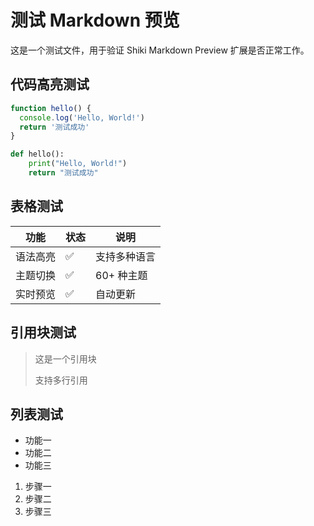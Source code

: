 # 测试 Markdown 预览

这是一个测试文件，用于验证 Shiki Markdown Preview 扩展是否正常工作。

## 代码高亮测试

```javascript
function hello() {
  console.log('Hello, World!')
  return '测试成功'
}
```

```python
def hello():
    print("Hello, World!")
    return "测试成功"
```

## 表格测试

| 功能     | 状态 | 说明         |
| -------- | ---- | ------------ |
| 语法高亮 | ✅   | 支持多种语言 |
| 主题切换 | ✅   | 60+ 种主题   |
| 实时预览 | ✅   | 自动更新     |

## 引用块测试

> 这是一个引用块
>
> 支持多行引用

## 列表测试

- 功能一
- 功能二
- 功能三

1. 步骤一
2. 步骤二
3. 步骤三
